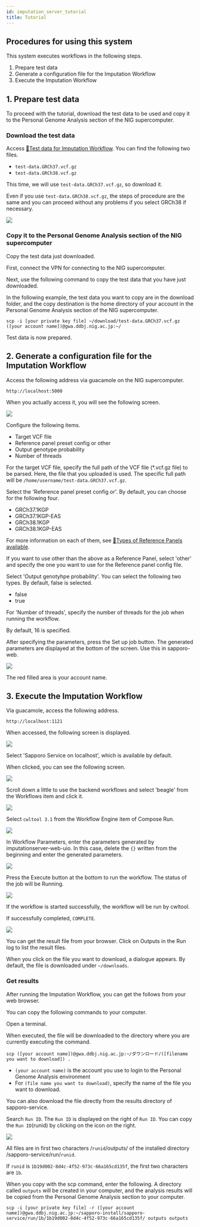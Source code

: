 ```yaml
---
id: imputation_server_tutorial
title: Tutorial
---
```



## Procedures for using this system

This system executes workflows in the following steps.

1. Prepare test data
2. Generate a configuration file for the Imputation Workflow
3. Execute the Imputation Workflow


## 1. Prepare test data

To proceed with the tutorial, download the test data to be used and copy it to the Personal Genome Analysis section of the NIG supercomputer.


### Download the test data

Access [&#x1f517;<u>Test data for Imputation Workflow</u>](https://zenodo.org/record/6650681#.YrD-HOxBykr). You can find the following two files.

- `test-data.GRCh37.vcf.gz`
- `test-data.GRCh38.vcf.gz`

This time, we will use `test-data.GRCh37.vcf.gz`, so download it.

Even if you use `test-data.GRCh38.vcf.gz`, the steps of procedure are the same and you can proceed without any problems if you select GRCh38 if necessary.

![](./imputationserver.tutorial.Fig1.png)




### Copy it to the Personal Genome Analysis section of the NIG supercomputer

Copy the test data just downloaded.

First, connect the VPN for connecting to the NIG supercomputer.

Next, use the following command to copy the test data that you have just downloaded.

In the following example, the test data you want to copy are in the download folder, and the copy destination is the home directory of your account in the Personal Genome Analysis section of the NIG supercomputer.

```
scp -i [your private key file] ~/download/test-data.GRCh37.vcf.gz ([your account name])@gwa.ddbj.nig.ac.jp:~/
```

Test data is now prepared.

## 2. Generate a configuration file for the Imputation Workflow

Access the following address via guacamole on the NIG supercomputer.

```text
http://localhost:5000
```

When you actually access it, you will see the following screen.

![](./imputationserver.tutorial.Fig2.png)

Configure the following items.

- Target VCF file
- Reference panel preset config or other
- Output genotype probability
- Number of threads

For the target VCF file, specify the full path of the VCF file (\*.vcf.gz file) to be parsed.
Here, the file that you uploaded is used.
The specific full path will be `/home/username/test-data.GRCh37.vcf.gz`.

Select the 'Reference panel preset config or'.
By default, you can choose for the following four.

- GRCh37.1KGP
- GRCh37.1KGP-EAS
- GRCh38.1KGP
- GRCh38.1KGP-EAS

For more information on each of them, see [&#x1f517;<u>Types of Reference Panels available</u>](https://sc.ddbj.nig.ac.jp/en/advanced_guides/imputation_server/#available-reference-panel-types).

If you want to use other than the above as a Reference Panel, select 'other' and specify the one you want to use for the Reference panel config file.

Select 'Output genotyhpe probability'.
You can select the following two types. By default, false is selected.

- false
- true

For 'Number of threads', specify the number of threads for the job when running the workflow.

By default, 16 is specified.

After specifying the parameters, press the Set up job button.
The generated parameters are displayed at the bottom of the screen. Use this in sapporo-web.

![](./imputationserver.tutorial.Fig3.png)

The red filled area is your account name.

## 3. Execute the Imputation Workflow

Via guacamole, access the following address.

```text
http://localhost:1121
```

When accessed, the following screen is displayed.

![](./imputationserver.tutorial.Fig4.png)

Select 'Sapporo Service on localhost', which is available by default.

When clicked, you can see the following screen.

![](./imputationserver.tutorial.Fig5.png)

Scroll down a little to use the backend workflows and select 'beagle' from the Workflows item and click it.

![](./imputationserver.tutorial.Fig6.png)

Select `cwltool 3.1` from the Workflow Engine item of Compose Run.

![](./imputationserver.tutorial.Fig7.png)

In Workflow Parameters, enter the parameters generated by imputationserver-web-uio.
In this case, delete the `{}` written from the beginning and enter the generated parameters.

![](./imputationserver.tutorial.Fig8.png)

Press the Execute button at the bottom to run the workflow.
The status of the job will be Running.

![](./imputationserver.tutorial.Fig9.png)

If the workflow is started successfully, the workflow will be run by cwltool.

If successfully completed, `COMPLETE`.

![](./imputationserver.tutorial.Fig10.png)

You can get the result file from your browser.
Click on Outputs in the Run log to list the result files.

When you click on the file you want to download, a dialogue appears. By default, the file is downloaded under `~/downloads`.

### Get results

After running the Imputation Workflow, you can get the follows from your web browser.

You can copy the following commands to your computer.

Open a terminal.

When executed, the file will be downloaded to the directory where you are currently executing the command.

```console
scp ([your account name])@gwa.ddbj.nig.ac.jp:~/ダウンロード/([filename you want to download]) .
```

- `(your account name)` is the account you use to login to the Personal Genome Analysis environment
- For `(file name you want to download)`, specify the name of the file you want to download.

You can also download the file directly from the results directory of sapporo-service.

Search `Run ID`.
The `Run ID` is displayed on the right of `Run ID`.
You can copy the `Run ID`(runid) by clicking on the icon on the right.

![](./imputationserver.tutorial.Fig11.png)

All files are in first two characters /`runid`/outputs/ of the installed directory /sapporo-service/run/`runid`.

If `runid` is `1b19d002-8d4c-4f52-973c-66a165cd135f`, the first two characters are `1b`.

When you copy with the scp command, enter the following.
A directory called `outputs` will be created in your computer, and the analysis results will be copied from the Personal Genome Analysis section to your computer.

```
scp -i [your private key file] -r ([your account name])@gwa.ddbj.nig.ac.jp:~/sapporo-install/sapporo-service/run/1b/1b19d002-8d4c-4f52-973c-66a165cd135f/ outputs outputs
```
